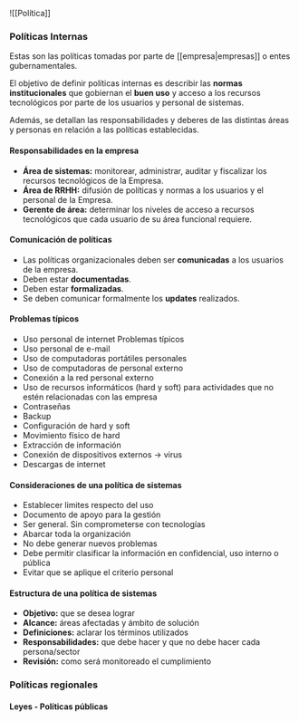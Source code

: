 ![[Política]]
### Políticas Internas
Estas son las políticas tomadas por parte de [[empresa|empresas]] o entes gubernamentales.

El objetivo de definir políticas internas es describir las **normas institucionales** que gobiernan el **buen uso** y acceso a los recursos tecnológicos por parte de los usuarios y personal de sistemas.

Además, se detallan las responsabilidades y deberes de las distintas áreas y personas en relación a las políticas establecidas.

#### Responsabilidades en la empresa
- **Área de sistemas:** monitorear, administrar, auditar y fiscalizar los recursos tecnológicos de la Empresa.
- **Área de RRHH:** difusión de políticas y normas a los usuarios y el personal de la Empresa.
- **Gerente de área:** determinar los niveles de acceso a recursos tecnológicos que cada usuario de su área funcional requiere.

#### Comunicación de políticas
- Las políticas organizacionales deben ser **comunicadas** a los usuarios de la empresa.
- Deben estar **documentadas**. 
- Deben estar **formalizadas**.
- Se deben comunicar formalmente los **updates** realizados.

#### Problemas típicos
- Uso personal de internet Problemas típicos 
- Uso personal de e-mail
- Uso de computadoras portátiles personales 
- Uso de computadoras de personal externo 
- Conexión a la red personal externo
- Uso de recursos informáticos (hard y soft) para actividades que no estén relacionadas con las empresa
- Contraseñas
- Backup
- Configuración de hard y soft 
- Movimiento físico de hard 
- Extracción de información 
- Conexión de dispositivos externos -> virus 
- Descargas de internet

#### Consideraciones de una política de sistemas
- Establecer limites respecto del uso 
- Documento de apoyo para la gestión 
- Ser general. Sin comprometerse con tecnologías 
- Abarcar toda la organización 
- No debe generar nuevos problemas 
- Debe permitir clasificar la información en confidencial, uso interno o pública 
- Evitar que se aplique el criterio personal

#### Estructura de una política de sistemas
- **Objetivo:** que se desea lograr 
- **Alcance:** áreas afectadas y ámbito de solución
- **Definiciones:** aclarar los términos utilizados
- **Responsabilidades:** que debe hacer y que no debe hacer cada persona/sector
- **Revisión:** como será monitoreado el cumplimiento

### Políticas regionales
#### Leyes - Políticas públicas
